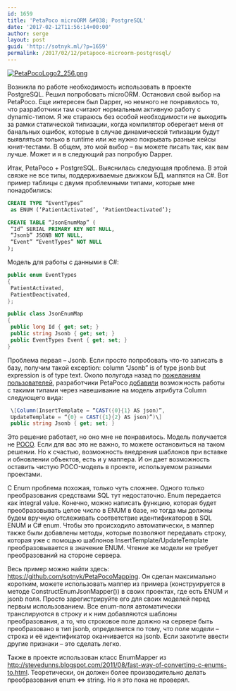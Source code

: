 ```yaml
---
id: 1659
title: 'PetaPoco microORM &#038; PostgreSQL'
date: '2017-02-12T11:56:14+00:00'
author: serge
layout: post
guid: 'http://sotnyk.ml/?p=1659'
permalink: /2017/02/12/petapoco-microorm-postgresql/
---
```


[![PetaPocoLogo2_256.png](https://sotnyk.github.io/wp-content/uploads/2017/02/PetaPocoLogo2_256.png)](https://sotnyk.github.io/wp-content/uploads/2017/02/PetaPocoLogo2_256.png)

Возникла по работе необходимость использовать в проекте PostgreSQL. Решил попробовать microORM. Остановил свой выбор на PetaPoco. Еще интересен был Dapper, но немного не понравилось то, что разработчики там считают нормальным активную работу с dynamic-типом. Я же стараюсь без особой необходимости не выходить за рамки статической типизации, когда компилятор оберегает меня от банальных ошибок, которые в случае динамической типизации будут выявляться только в runtime или же нужно покрывать разные кейсы юнит-тестами. В общем, это мой выбор – вы можете писать так, как вам лучше. Может и я в следующий раз попробую Dapper.

Итак, PetaPoco + PostgreSQL. Выяснилась следующая проблема. В этой связке не все типы, поддерживаемые движком БД, маппятся на C#. Вот пример таблицы с двумя проблемными типами, которые мне понадобились:

```sql
CREATE TYPE “EventTypes”  
 as ENUM (‘PatientActivated’, ‘PatientDeactivated’);

CREATE TABLE “JsonEnumMap” (  
 “Id” SERIAL PRIMARY KEY NOT NULL,  
 “Jsonb” JSONB NOT NULL,  
 “Event” “EventTypes” NOT NULL  
);  
```

Модель для работы с данными в C#:

```csharp
public enum EventTypes  
{  
 PatientActivated,  
 PatientDeactivated,  
};

public class JsonEnumMap  
{  
 public long Id { get; set; }  
 public string Jsonb { get; set; }  
 public EventTypes Event { get; set; }  
}

```

Проблема первая – Jsonb. Если просто попробовать что-то записать в базу, получим такой exception: column “Jsonb” is of type jsonb but expression is of type text. Около полугода назад по [пожеланиям пользователей](https://github.com/pleb/PetaPocoBug1/issues/1), разработчики PetaPoco [добавили](https://github.com/CollaboratingPlatypus/PetaPoco/commit/dee123251f8225cdd13ea2fe7f1e2659721b3785) возможность работы с такими типами через навешивание на модель атрибута Column следующего вида:

```csharp
 \[Column(InsertTemplate = “CAST({0}{1} AS json)”,  
 UpdateTemplate = “{0} = CAST({1}{2} AS json)”)\]  
 public string Jsonb { get; set; }  
```

Это решение работает, но оно мне не понравилось. Модель получается не [POCO](https://en.wikipedia.org/wiki/Plain_Old_CLR_Object). Если для вас это не важно, то можете остановиться на таком решении. Но к счастью, возможность внедрения шаблонов при вставке и обновлении объектов, есть и у маппера. И он дает возможность оставить чистую POCO-модель в проекте, используемом разными проектами.

С Enum проблема похожая, только чуть сложнее. Одного только преобразования средствами SQL тут недостаточно. Enum передается как integral value. Конечно, можно написать функцию, которая будет преобразовывать целое число в ENUM в базе, но тогда мы должны будем вручную отслеживать соответствие идентификаторов в SQL ENUM и C# enum. Чтобы это происходило автоматически, в маппер также были добавлены методы, которые позволяют передавать строку, которая уже с помощью шаблонов InsertTemplate/UpdateTemplate преобразовывается в значение ENUM. Чтение же модели не требует преобразований на стороне сервера.

Весь пример можно найти здесь: <https://github.com/sotnyk/PetaPocoMapping>. Он сделан максимально коротким, можете использовать маппер из примера (конструируется в методе ConstructEnumJsonMapper()) в своих проектах, где есть ENUM и jsonb поля. Просто зарегистрируйте его для своих моделей перед первым использованием. Все enum-поля автоматически транслируются в строку и к ним добавляются шаблоны преобразования, а то, что строковое поле должно на сервере быть преобразовано в тип jsonb, определяется по тому, что поле модели – строка и её идентификатор оканчивается на jsonb. Если захотите ввести другие признаки – это сделать легко.

Также в проекте использован класс EnumMapper из <http://stevedunns.blogspot.com/2011/08/fast-way-of-converting-c-enums-to.html>. Теоретически, он должен более производительно делать преобразования enum &lt;=&gt; string. Но я это пока не проверял.